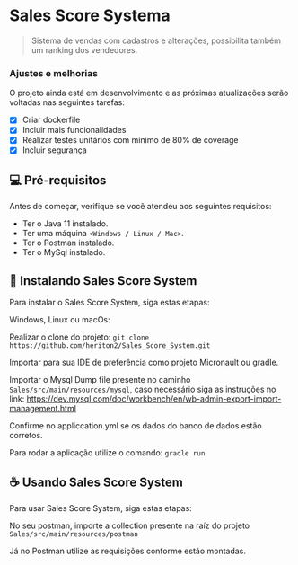 # Sales Score Systema

<!---Esses são exemplos. Veja https://shields.io para outras pessoas ou para personalizar este conjunto de escudos. Você pode querer incluir dependências, status do projeto e informações de licença aqui--->


> Sistema de vendas com cadastros e alterações, possibilita também um ranking dos vendedores.

### Ajustes e melhorias

O projeto ainda está em desenvolvimento e as próximas atualizações serão voltadas nas seguintes tarefas:

- [x] Criar dockerfile
- [x] Incluir mais funcionalidades
- [x] Realizar testes unitários com mínimo de 80% de coverage
- [x] Incluir segurança

## 💻 Pré-requisitos

Antes de começar, verifique se você atendeu aos seguintes requisitos:
* Ter o Java 11 instalado.
* Ter uma máquina `<Windows / Linux / Mac>`.
* Ter o Postman instalado.
* Ter o MySql instalado.

## 🚀 Instalando Sales Score System

Para instalar o Sales Score System, siga estas etapas:

Windows, Linux ou macOs:

Realizar o clone do projeto: ```git clone https://github.com/heriton2/Sales_Score_System.git```

Importar para sua IDE de preferência como projeto Micronault ou gradle.

Importar o Mysql Dump file presente no caminho `Sales/src/main/resources/mysql`, caso necessário siga as instruções no link:
https://dev.mysql.com/doc/workbench/en/wb-admin-export-import-management.html

Confirme no appliccation.yml se os dados do banco de dados estão corretos.

Para rodar a aplicação utilize o comando: ```gradle run```

## ☕ Usando Sales Score System

Para usar Sales Score System, siga estas etapas:

No seu postman, importe a collection presente na raíz do projeto `Sales/src/main/resources/postman`

Já no Postman utilize as requisições conforme estão montadas.